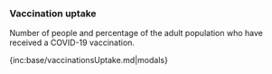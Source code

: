 ### Vaccination uptake

Number of people and percentage of the adult population who have received a COVID-19 vaccination.

{inc:base/vaccinationsUptake.md|modals}
